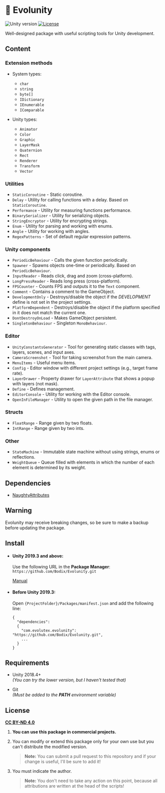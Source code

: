 # 🌿 Evolunity

![Unity version](https://img.shields.io/badge/unity-2018.4%2B-blue?logo=unity)
[![License](https://img.shields.io/badge/license-CC%20BY--ND%204.0-green)](#license)

Well-designed package with useful scripting tools for Unity development.

## Content

### Extension methods
- System types:
  - `char`
  - `string`
  - `byte[]`
  - `IDictionary`
  - `IEnumerable`
  - `IComparable`

- Unity types:
  - `Animator`
  - `Color`
  - `Graphic`
  - `LayerMask`
  - `Quaternion`
  - `Rect`
  - `Renderer`
  - `Transform`
  - `Vector`

### Utilities
- `StaticCoroutine` - Static coroutine.
- `Delay` - Utility for calling functions with a delay. Based on `StaticCoroutine`.
- `Performance` - Utility for measuring functions performance.
- `BinarySerializer` - Utility for serializing objects.
- `StringEncryptor` - Utility for encrypting strings.
- `Enum` - Utility for parsing and working with enums.
- `Angle` - Utility for working with angles.
- `RegexPatterns` - Set of default regular expression patterns.

### Unity components
- `PeriodicBehaviour` - Calls the given function periodically.
- `Spawner` - Spawns objects one-time or periodically. Based on `PeriodicBehaviour`.
- `InputReader` - Reads click, drag and zoom (cross-platform).
- `LongPressReader` - Reads long press (cross-platform).
- `FPSCounter` - Counts FPS and outputs it to the `Text` component.
- `Comment` - Contains a comment to the GameObject.
- `DevelopmentOnly` - Destroys/disable the object if the *DEVELOPMENT* define is not set in the project settings.
- `PlatformDependent` - Destroys/disable the object if the platform specified in it does not match the current one.
- `DontDestroyOnLoad` - Makes GameObject persistent.
- `SingletonBehaviour` - Singleton `MonoBehaviour`.

### Editor
- `UnityConstantsGenerator` - Tool for generating static classes with tags, layers, scenes, and input axes.
- `CameraScreenshot` - Tool for taking screenshot from the main camera.
- `MenuItems` - Useful menu items.
- `Config` - Editor window with different project settings (e.g., target frame rate).
- `LayerDrawer` - Property drawer for `LayerAttribute` that shows a popup with layers (not mask).
- `Define` - Defines management.
- `EditorConsole` - Utility for working with the Editor console.
- `OpenInFileManager` - Utility to open the given path in the file manager.

### Structs
- `FloatRange` - Range given by two floats.
- `IntRange` - Range given by two ints.

### Other
- `StateMachine` - Immutable state machine without using strings, enums or reflections.
- `WeightQueue` - Queue filled with elements in which the number of each element is determined by its weight.

## Dependencies

- [NaughtyAttributes](https://github.com/dbrizov/NaughtyAttributes)

## Warning

Evolunity may receive breaking changes, so be sure to make a backup before updating the package.

## Install

* #### Unity 2019.3 and above:

  Use the following URL in the **Package Manager**:
  `https://github.com/Bodix/Evolunity.git`

  [Manual](https://docs.unity3d.com/2019.3/Documentation/Manual/upm-ui-giturl.html)

* #### Before Unity 2019.3:

  Open `{ProjectFolder}/Packages/manifest.json` and add the following line:

    ```
    {
      "dependencies":
      {
        "com.evolutex.evolunity": "https://github.com/Bodix/Evolunity.git",
        ...
      }
    }
    ```

###

## Requirements

- Unity 2018.4+
<br>*(You can try the lower version, but I haven't tested that)*

- Git
<br>*(Must be added to the **PATH** environment variable)*

## License

[**CC BY-ND 4.0**](https://creativecommons.org/licenses/by-nd/4.0/)

1. **You can use this package in commercial projects.**

2. You can modify or extend this package only for your own use but you can't distribute the modified version.
    >**Note:** You can submit a pull request to this repository and if your change is useful, I'll be sure to add it!

3. You must indicate the author.
    >**Note:** You don't need to take any action on this point, because all attributions are written at the head of the scripts!